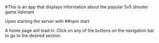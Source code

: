 #This is an app that displays information about the popular 5v5 shooter game Valorant

Upon starting the server with ##npm start

A home page will load in. Click on any of the buttons on the navigation bar to go to the desired section.